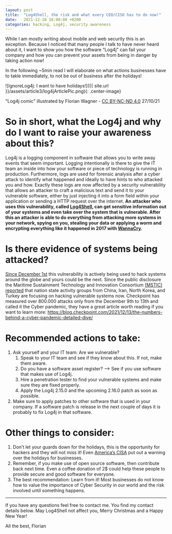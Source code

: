 ```yaml
---
layout: post
title:  "Log4Shell, the risk and what every CEO/CISO has to do now!"
date:   2021-12-28 16:00:00 +0200
categories: hacking, Log4j, security awareness
---
```


While I am mostly writing about mobile and web security this is an exception.
Because I noticed that many people I talk to have never heard about it, I want to show you how the software “Log4j” can fail your company and how you can prevent your assets from being in danger by taking action now!

In the following ~5min read I will elaborate on what actions businesses have to takle immediately, to not be out of business after the holidays!

![IgnoreLog4j: I want to have holidays!]({{ site.url }}/assets/article3/log4jArticlePic.png){: .center-image}  

"Log4j comic" illustrated by Florian Wagner - [CC BY-NC-ND 4.0][cc] 27/10/21  

# So in short, what the Log4j and why do I want to raise your awareness about this?

Log4j is a logging component in software that allows you to write away events that seem important. Logging intentionally is there to give the IT team an inside into how your software or piece of technology is running in production.
Furthermore, logs are used for forensic analysis after a cyber attack to identify what happened and ideally to have hints to who attacked you and how.
Exactly these logs are now affected by a security vulnerability that allows an attacker to craft a malicious text and send it to your vulnerable software, either by just injecting it into a form field within your application or sending a HTTP request over the internet.
**An attacker who uses this vulnerability, called [Log4Shell][Log4ShellCVE], can get sensitive information out of your systems and even take over the system that is vulnerable. After this an attacker is able to do everything from attacking more systems in your network, spying on you, stealing your data or applying a worm and encrypting everything like it happened in 2017 with [WannaCry][WannaCry].**

# Is there evidence of systems being attacked?

[Since December 1st][Log4ShellFirstEncounter] this vulnerability is actively being used to hack systems around the globe and yours could be the next.
Since the public disclosure the Maritime Sustainment Technology and Innovation Consortium [(MSTIC) reported][MSTICNationalStateActivityGroups] that nation state activity groups from China, Iran, North Korea, and Turkey are focusing on hacking vulnerable systems now. 
Checkpoint has measured over 800.000 attacks only from the December 9th to 13th and called it the Cyber pandemic, they have a great article worth reading if you want to learn more: https://blog.checkpoint.com/2021/12/13/the-numbers-behind-a-cyber-pandemic-detailed-dive/

# Recommended actions to take:

1. Ask yourself and your IT team: Are we vulnerable?
    1. Speak to your IT team and see if they know about this. If not, make them aware.
    2. Do you have a software asset register? —> See if you use software that makes use of Log4j.
    3. Hire a penetration tester to find your vulnerable systems and make sure they are fixed properly.
    4. Apply the Log4j 2.15.0 and the upcoming 2.16.0 patch as soon as possible.
2. Make sure to apply patches to other software that is used in your company. If a software patch is release in the next couple of days it is probably to fix Log4j in that software.

# Other things to consider:  

1. Don’t let your guards down for the holidays, this is the opportunity for hackers and they will not miss it! Even [America’s CISA][holidayHacks] put out a warning over the holidays for businesses. 
2. Remember, if you make use of open source software, then contribute back next time. Even a coffee donation of 2$ could help these people to provide secure and good software for everyone. 
3. The best recommendation: Learn from it! Most businesses do not know how to value the importance of Cyber Security in our world and the risk involved until something happens. 

---

If you have any questions feel free to contact me. You find my contact details below.
May Log4Shell not affect you, Merry Christmas and a Happy New Year!

All the best,
Florian 

[Log4ShellCVE]: https://nvd.nist.gov/vuln/detail/CVE-2021-44228
[WannaCry]: https://www.cisa.gov/uscert/sites/default/files/FactSheets/NCCIC%20ICS_FactSheet_WannaCry_Ransomware_S508C.pdf
[Log4ShellFirstEncounter]: https://twitter.com/eastdakota/status/1469800951351427073?s=21
[MSTICNationalStateActivityGroups]: https://www.microsoft.com/security/blog/2021/12/11/guidance-for-preventing-detecting-and-hunting-for-cve-2021-44228-log4j-2-exploitation
[holidayHacks]: https://www.cisa.gov/uscert/ncas/current-activity/2021/11/22/reminder-critical-infrastructure-stay-vigilant-against-threats
[cc]: https://creativecommons.org/licenses/by-nc-nd/4.0/

<style>
.center-image
{
    margin: 0 auto;
    display: block;
}

